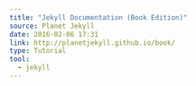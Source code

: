 ```yaml
---
title: "Jekyll Documentation (Book Edition)"
source: Planet Jekyll
date: 2016-02-06 17:31
link: http://planetjekyll.github.io/book/
type: Tutorial
tool:
  - jekyll 
---
```






